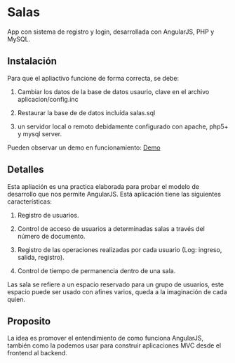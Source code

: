 Salas
=====

App con sistema de registro y login, desarrollada con AngularJS, PHP y MySQL.



Instalación
-----------

Para que el apliactivo funcione de forma correcta, se debe:


1. Cambiar los datos de la base de datos usaurio, clave en el archivo aplicacion/config.inc

2. Restaurar la base de de datos incluída salas.sql

3. un servidor local o remoto debidamente configurado con apache, php5+ y mysql server.


Pueden observar un demo en funcionamiento: [Demo](http://gomosoft.com/salas)


Detalles
--------

Esta apliación es una practica elaborada para probar el modelo de desarrollo que nos permite AngularJS. Está aplicación tiene las siguientes características:


1. Registro de usuarios.

2. Control de acceso de usuarios a determinadas salas a través del número de documento.

3. Registro de las operaciones realizadas por cada usuario (Log: ingreso, salida, registro).

4. Control de tiempo de permanencia dentro de una sala. 


Las sala se refiere a un espacio reservado para un grupo de usuarios, este espacio puede ser usado con afines varios, queda a la imaginación de cada quien.


Proposito
---------

La idea es promover el entendimiento de como funciona AngularJS, también como la podemos usar para construir aplicaciones MVC desde el frontend al backend. 